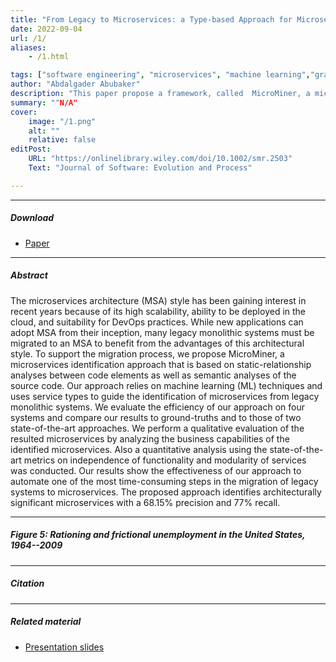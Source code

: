 ```yaml
---
title: "From Legacy to Microservices: a Type-based Approach for Microservice Identification using ML and Semantic Analysis" 
date: 2022-09-04
url: /1/
aliases: 
    - /1.html

tags: ["software engineering", "microservices", "machine learning","graphs"]
author: "Abdalgader Abubaker"
description: "This paper propose a framework, called  MicroMiner, a microservices identification approach that is based on static-relationship analyses between code elements as well as semantic analyses of the source code. It is relies on machine learning (ML) techniques" 
summary: ""N/A" 
cover:
    image: "/1.png"
    alt: ""
    relative: false
editPost:
    URL: "https://onlinelibrary.wiley.com/doi/10.1002/smr.2503"
    Text: "Journal of Software: Evolution and Process"

---
```


---

##### Download

+ [Paper](/)

[//]: # (# [Code and data]&#40;https://github.com/pmichaillat/job-rationing&#41;)

---

##### Abstract

The microservices architecture (MSA) style has been gaining interest in recent years because of its high scalability, ability to be deployed in the cloud, and suitability for DevOps practices. While new applications can adopt MSA from their inception, many legacy monolithic systems must be migrated to an MSA to benefit from the advantages of this architectural style. To support the migration process, we propose MicroMiner, a microservices identification approach that is based on static-relationship analyses between code elements as well as semantic analyses of the source code. Our approach relies on machine learning (ML) techniques and uses service types to guide the identification of microservices from legacy monolithic systems. We evaluate the efficiency of our approach on four systems and compare our results to ground-truths and to those of two state-of-the-art approaches. We perform a qualitative evaluation of the resulted microservices by analyzing the business capabilities of the identified microservices. Also a quantitative analysis using the state-of-the-art metrics on independence of functionality and modularity of services was conducted. Our results show the effectiveness of our approach to automate one of the most time-consuming steps in the migration of legacy systems to microservices. The proposed approach identifies architecturally significant microservices with a 68.15% precision and 77% recall.

---

##### Figure 5: Rationing and frictional unemployment in the United States, 1964--2009

[//]: # (![]&#40;/1f.png&#41;)

---

##### Citation

[//]: # (Michaillat, Pascal. 2012. "Do Matching Frictions Explain Unemployment? Not in Bad Times." *American Economic Review* 102 &#40;4&#41;: 1721--1750. https://doi.org/10.1257/aer.102.4.1721.)

---

##### Related material

+ [Presentation slides](/)

